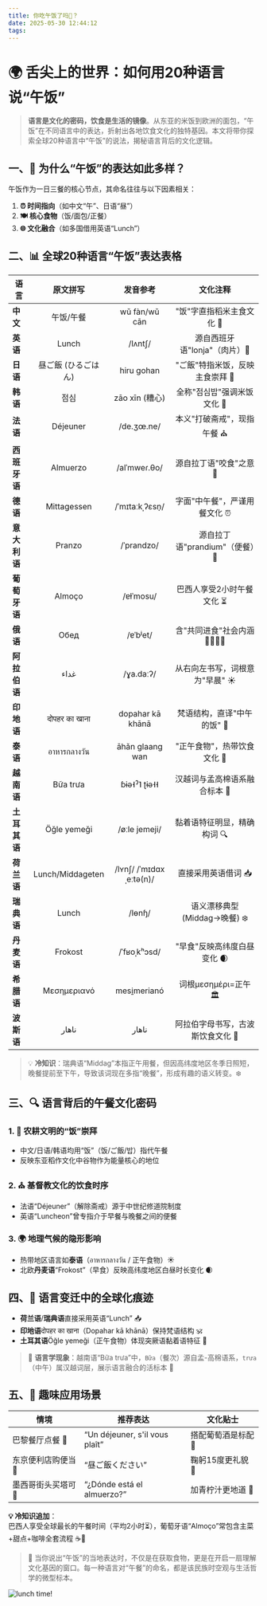 ```yaml
---
title: 你吃午饭了吗🍚？
date: 2025-05-30 12:44:12
tags:
---
```


# 🌍 舌尖上的世界：如何用20种语言说“午饭”

> **语言是文化的密码，饮食是生活的镜像**。从东亚的米饭到欧洲的面包，“午饭”在不同语言中的表达，折射出各地饮食文化的独特基因。本文将带你探索全球20种语言中“午饭”的说法，揭秘语言背后的文化逻辑。

## 一、🍚 为什么“午饭”的表达如此多样？
午饭作为一日三餐的核心节点，其命名往往与以下因素相关：
1. **⏰ 时间指向**（如中文“午”、日语“昼”）
2. **🍽️ 核心食物**（饭/面包/正餐）
3. **🌐 文化融合**（如多国借用英语“Lunch”）

## 二、📊 全球20种语言“午饭”表达表格

| 语言       |       原文拼写       |          发音参考           |         文化注释          |
| -------- | :--------------: | :---------------------: | :-------------------: |
| **中文**   |      午饭/午餐       |      wǔ fàn/wǔ cān      |    "饭"字直指稻米主食文化 🌾    |
| **英语**   |      Lunch       |         /lʌntʃ/         |  源自西班牙语"lonja"（肉片）🥩  |
| **日语**   |   昼ご飯 (ひるごはん)    |       hiru gohan        |  "ご飯"特指米饭，反映主食崇拜 🍙   |
| **韩语**   |        점심        |      zāo xīn (糟心)       |   全称"점심밥"强调米饭文化 🍚    |
| **法语**   |     Déjeuner     |       /de.ʒœ.ne/        |    本义"打破斋戒"，现指午餐 ⛪    |
| **西班牙语** |     Almuerzo     |      /alˈmweɾ.θo/       |    源自拉丁语"咬食"之意 🌮     |
| **德语**   |   Mittagessen    |     /ˈmɪtaːkˌʔɛsn̩/     |   字面"中午餐"，严谨用餐文化 ⏰    |
| **意大利语** |      Pranzo      |       /ˈprandzo/        | 源自拉丁语"prandium"（便餐）🍝 |
| **葡萄牙语** |      Almoço      |        /ɐɫˈmosu/        |    巴西人享受2小时午餐文化 ⏳     |
| **俄语**   |       Обед       |        /ɐˈbʲet/         | 含"共同进食"社会内涵 👨👩👧👦  |
| **阿拉伯语** |       غداء       |        /ɣa.daːʔ/        |  从右向左书写，词根意为"早晨" ☀️   |
| **印地语**  |  दोपहर का खाना   |    dopahar kā khānā     |   梵语结构，直译"中午的饭" 🕌    |
| **泰语**   |   อาหารกลางวัน   |     āhǎn glaang wan     |   "正午食物"，热带饮食文化 🌴    |
| **越南语**  |     Bữa trưa     |      ɓɨə˧ˀ˥ ʈɨə˧˧       |   汉越词与孟高棉语系融合标本 🧬    |
| **土耳其语** |   Öğle yemeği    |      /øːle jemeji/      |    黏着语特征明显，精确构词 🔍    |
| **荷兰语**  | Lunch/Middageten | /lʏnʃ/ /ˈmɪdɑxˌeːtə(n)/ |      直接采用英语借词 📥      |
| **瑞典语**  |      Lunch       |         /lɵnɧ/          | 语义漂移典型(Middag→晚餐) ❄️  |
| **丹麦语**  |     Frokost      |      /ˈfʁoˌkʰɔsd/       |   "早食"反映高纬度白昼变化 🌒    |
| **希腊语**  |   Μεσημεριανό    |      mesi̱merianó       |   词根μεσημέρι=正午 🏛️   |
| **波斯语**  |      ناهار       |          ناهار          |  阿拉伯字母书写，古波斯饮食文化 🕌   |

> 💡 **冷知识**：瑞典语“Middag”本指正午用餐，但因高纬度地区冬季日照短，晚餐提前至下午，导致该词现在多指“晚餐”，形成有趣的语义转变。❄️

## 三、🔍 语言背后的午餐文化密码
### 1. 🌾 农耕文明的“饭”崇拜
- 中文/日语/韩语均用“饭”（饭/ご飯/밥）指代午餐
- 反映东亚稻作文化中谷物作为能量核心的地位

### 2. ⛪ 基督教文化的饮食时序
- 法语“Déjeuner”（解除斋戒）源于中世纪修道院制度
- 英语“Luncheon”曾专指介于早餐与晚餐之间的便餐

### 3. 🌍 地理气候的隐形影响
- 热带地区语言如**泰语**（อาหารกลางวัน / 正午食物）☀️
- 北欧**丹麦语**“Frokost”（早食）反映高纬度地区白昼时长变化 🌒

## 四、🔄 语言变迁中的全球化痕迹
- **荷兰语**/**瑞典语**直接采用英语“Lunch” 📥
- **印地语**दोपहर का खाना（Dopahar kā khānā）保持梵语结构 🕉️
- **土耳其语**Öğle yemeği（正午食物）体现突厥语黏着语特征 🔗

> 💬 **语言学现象**：越南语“Bữa trưa”中，`Bữa`（餐次）源自孟-高棉语系，`trưa`（中午）属汉越词层，展示语言融合的活标本 🧬

## 五、🎯 趣味应用场景
| 情境               | 推荐表达                     | 文化贴士          |
|--------------------|----------------------------|-----------------|
| 巴黎餐厅点餐 🥐      | “Un déjeuner, s'il vous plaît” | 搭配葡萄酒是标配 🍷 |
| 东京便利店购便当 🏪   | “昼ご飯ください”           | 鞠躬15度更礼貌 🙇 |
| 墨西哥街头买塔可 🌮  | “¿Dónde está el almuerzo?”  | 加青柠汁更地道 🍋 |

**💡 冷知识追加**：  
巴西人享受全球最长的午餐时间（平均2小时⏳），葡萄牙语“Almoço”常包含主菜+甜点+咖啡全套流程 ☕🍮

> 🌈 当你说出“午饭”的当地表达时，不仅是在获取食物，更是在开启一扇理解文化基因的窗口。每一种语言对“午餐”的命名，都是该民族时空观与生活哲学的微型标本。


![lunch time!](https://pixabay.com/get/g5a2580edc8281d2efd2281d5002d5d65f05141fe4102a9c964e0d7522f832495c096798f8184feac641c9e32b343ff1ad4315d9d78286939f9cb1bfa3fab222c_1920.jpg)